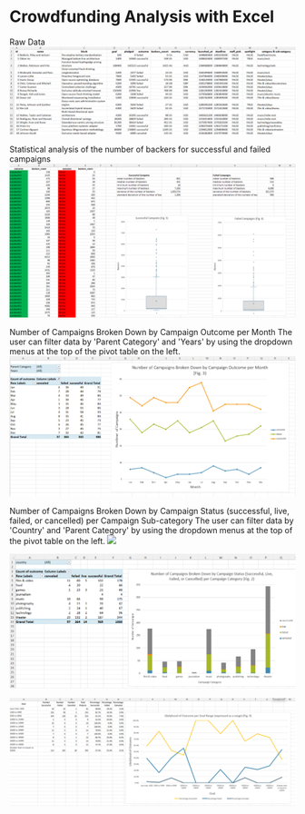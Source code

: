 <h1> Crowdfunding Analysis with Excel</h1>

Raw Data
![](screenshots/raw_data.png)

Statistical analysis of the number of backers for successful and failed campaigns
![](screenshots/backer_statistical_analysis.png)

Number of Campaigns Broken Down by Campaign Outcome per Month
The user can filter data by 'Parent Category' and 'Years' by using the dropdown menus at the top of the pivot table on the left.
![](screenshots/campaigns_by_month.png)

Number of Campaigns Broken Down by Campaign Status (successful, live, failed, or cancelled) per Campaign Sub-category
The user can filter data by 'Country' and 'Parent Category' by using the dropdown menus at the top of the pivot table on the left.
![](screenshots/campaigns_by_sub-category.png)


![](screenshots/campains_by_category.png)

![](screenshots/likelihood_of_outcome_by_goal_range.png)
